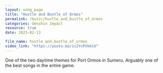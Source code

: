 ```yaml
---
layout: song_page
title: "Hustle and Bustle of Ormos"
permalink: /music/hustle_and_bustle_of_ormos
categories: Genshin Impact
resource: true
date: 2023-02-13

file_name: hustle_and_bustle_of_ormos
video_link: "https://youtu.be/is2YcPVk6iU"
---
```


One of the two daytime themes for Port Ormos in Sumeru. Arguably one of the best songs in the entire game.
